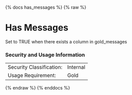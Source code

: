 {% docs has_messages %}
{% raw %}

<a name="has_messages"></a>
# Has Messages

Set to TRUE when there exists a column in gold_messages

### Security and Usage Information
|    |    |
|---|---|
|Security Classification:| Internal |
|Usage Requirement:| Gold |

{% endraw %}
{% enddocs %}